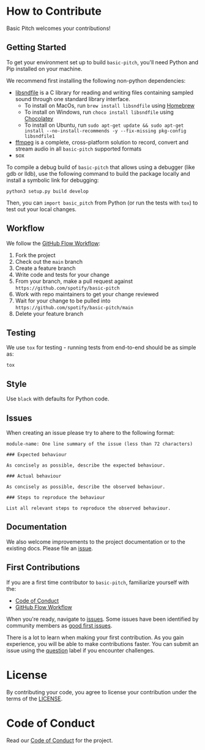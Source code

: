 # How to Contribute

Basic Pitch welcomes your contributions!

## Getting Started

To get your environment set up to build `basic-pitch`, you'll need Python and Pip installed on your machine.

We recommend first installing the following non-python dependencies:

- [libsndfile](http://libsndfile.github.io/libsndfile/) is a C library for reading and writing files containing sampled sound through one standard library interface.
    - To install on MacOs, run `brew install libsndfile` using [Homebrew](https://brew.sh/)
    - To install on Windows, run `choco install libsndfile` using [Chocolatey](https://chocolatey.org/)
    - To install on Ubuntu, run `sudo apt-get update && sudo apt-get install --no-install-recommends -y --fix-missing pkg-config libsndfile1`
- [ffmpeg](https://ffmpeg.org/) is a complete, cross-platform solution to record, convert and stream audio in all `basic-pitch` supported formats
- sox

To compile a debug build of `basic-pitch` that allows using a debugger (like gdb or lldb), use the following command to build the package locally and install a symbolic link for debugging:
```shell
python3 setup.py build develop
```

Then, you can `import basic_pitch` from Python (or run the tests with `tox`) to test out your local changes.

## Workflow

We follow the [GitHub Flow Workflow](https://guides.github.com/introduction/flow/):

1.  Fork the project
1.  Check out the `main` branch
1.  Create a feature branch
1.  Write code and tests for your change
1.  From your branch, make a pull request against `https://github.com/spotify/basic-pitch`
1.  Work with repo maintainers to get your change reviewed
1.  Wait for your change to be pulled into `https://github.com/spotify/basic-pitch/main`
1.  Delete your feature branch

## Testing

We use `tox` for testing - running tests from end-to-end should be as simple as:

```
tox
```

## Style

Use `black` with defaults for Python code.

## Issues

When creating an issue please try to ahere to the following format:

    module-name: One line summary of the issue (less than 72 characters)

    ### Expected behaviour

    As concisely as possible, describe the expected behaviour.

    ### Actual behaviour

    As concisely as possible, describe the observed behaviour.

    ### Steps to reproduce the behaviour

    List all relevant steps to reproduce the observed behaviour.

## Documentation

We also welcome improvements to the project documentation or to the existing
docs. Please file an [issue](https://github.com/spotify/basic-pitch/issues/new).

## First Contributions

If you are a first time contributor to `basic-pitch`, familiarize yourself with the:
* [Code of Conduct](CODE_OF_CONDUCT.md)
* [GitHub Flow Workflow](https://guides.github.com/introduction/flow/)
<!-- * Issue and pull request style guides -->

When you're ready, navigate to [issues](https://github.com/spotify/basic-pitch/issues/new). Some issues have been identified by community members as [good first issues](https://github.com/spotify/basic-pitch/labels/good%20first%20issue).

There is a lot to learn when making your first contribution. As you gain experience, you will be able to make contributions faster. You can submit an issue using the [question](https://github.com/spotify/basic-pitch/labels/question) label if you encounter challenges.

# License

By contributing your code, you agree to license your contribution under the
terms of the [LICENSE](https://github.com/spotify/basic-pitch/blob/main/LICENSE).

# Code of Conduct

Read our [Code of Conduct](CODE_OF_CONDUCT.md) for the project.
